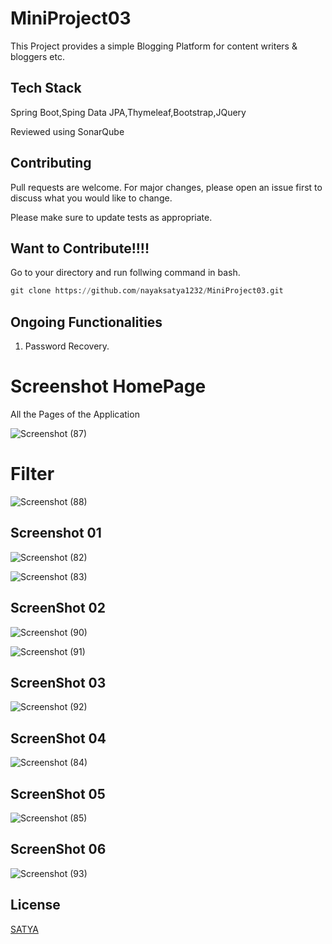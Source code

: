 # MiniProject03

This Project provides a simple Blogging Platform for content writers & bloggers etc.

## Tech Stack

Spring Boot,Sping Data JPA,Thymeleaf,Bootstrap,JQuery

Reviewed using SonarQube

## Contributing

Pull requests are welcome. For major changes, please open an issue first
to discuss what you would like to change.

Please make sure to update tests as appropriate.

## Want to Contribute!!!!
Go to your directory and run follwing command in bash.

```python
git clone https://github.com/nayaksatya1232/MiniProject03.git
```
## Ongoing Functionalities

1. Password Recovery.

# Screenshot HomePage

All the Pages of the Application

![Screenshot (87)](https://user-images.githubusercontent.com/104249371/236620839-8dc2c9bb-da7f-4cf4-9b7a-159c120fd26f.png)
# Filter
![Screenshot (88)](https://user-images.githubusercontent.com/104249371/236620850-4ceb47b0-5c84-4141-9967-49b0456b99fd.png)

## Screenshot 01

![Screenshot (82)](https://user-images.githubusercontent.com/104249371/236620873-9ee0eda6-0858-4a9a-af7e-0528eaa353ab.png)

![Screenshot (83)](https://user-images.githubusercontent.com/104249371/236620880-e4557cee-17fd-4e88-80c7-4bc2347a241a.png)

## ScreenShot 02

![Screenshot (90)](https://user-images.githubusercontent.com/104249371/236620900-68cc7897-1819-461b-b390-b9a49231c290.png)

![Screenshot (91)](https://user-images.githubusercontent.com/104249371/236620907-5b458342-bbe8-4278-9cd5-1e1e46ef9a90.png)


## ScreenShot 03

![Screenshot (92)](https://user-images.githubusercontent.com/104249371/236620901-535f3723-8dab-4efc-8fd6-5d483d3c61e9.png)


## ScreenShot 04

![Screenshot (84)](https://user-images.githubusercontent.com/104249371/236620916-56194b1d-405b-4ccf-a566-c0dc48eef286.png)


## ScreenShot 05

![Screenshot (85)](https://user-images.githubusercontent.com/104249371/236620918-23eb248a-af7a-415a-ba28-db7f8f2c22e0.png)




## ScreenShot 06

![Screenshot (93)](https://user-images.githubusercontent.com/104249371/236620975-a26b13ef-a729-4bf2-a170-408ccd41b1e3.png)


## License

[SATYA](https://github.com/nayaksatya1232)
